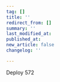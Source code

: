 ```yaml
---
tag: []
title: ''
redirect_from: []
summary: ''
last_modified_at: 
published_at: 
new_article: false
changelog: ''

---
```

Deploy 572
